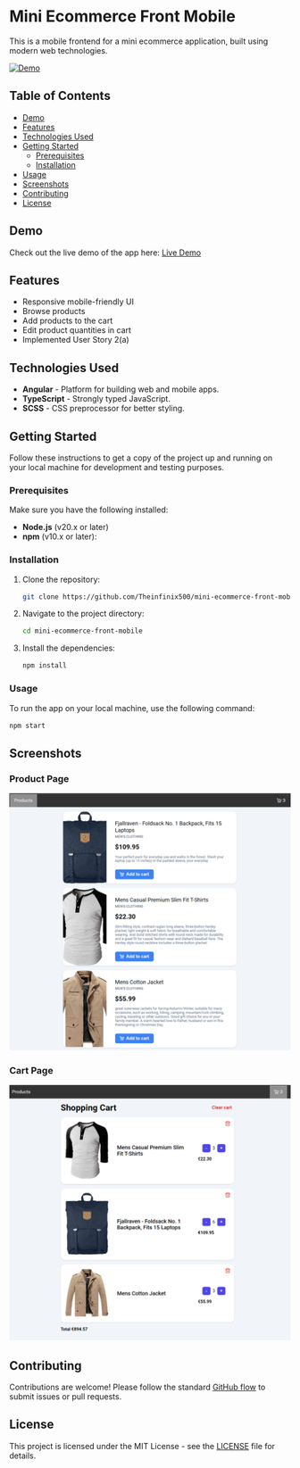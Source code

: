 # Mini Ecommerce Front Mobile

This is a mobile frontend for a mini ecommerce application, built using modern web technologies.

[![Demo](https://img.shields.io/badge/Demo-Live-blue)](https://mini-ecommerce-front-mobile-vgjf.vercel.app/products)

## Table of Contents

- [Demo](#demo)
- [Features](#features)
- [Technologies Used](#technologies-used)
- [Getting Started](#getting-started)
  - [Prerequisites](#prerequisites)
  - [Installation](#installation)
- [Usage](#usage)
- [Screenshots](#screenshots)
- [Contributing](#contributing)
- [License](#license)

## Demo

Check out the live demo of the app here: [Live Demo](https://mini-ecommerce-front-mobile-vgjf.vercel.app/products)

## Features

- Responsive mobile-friendly UI
- Browse products
- Add products to the cart
- Edit product quantities in cart
- Implemented User Story 2(a)

## Technologies Used

- **Angular** - Platform for building web and mobile apps.
- **TypeScript** - Strongly typed JavaScript.
- **SCSS** - CSS preprocessor for better styling.

## Getting Started

Follow these instructions to get a copy of the project up and running on your local machine for development and testing purposes.

### Prerequisites

Make sure you have the following installed:

- **Node.js** (v20.x or later)
- **npm** (v10.x or later):

### Installation

1. Clone the repository:

   ```bash
   git clone https://github.com/Theinfinix500/mini-ecommerce-front-mobile.git
   ```

2. Navigate to the project directory:

   ```bash
   cd mini-ecommerce-front-mobile
   ```

3. Install the dependencies:

   ```bash
   npm install
   ```

### Usage

To run the app on your local machine, use the following command:

```bash
npm start
```

## Screenshots

### Product Page
![Product Page](./src/assets/screenshots/Screenshot%202024-09-19%20184511.png)

### Cart Page
![Cart Page](./src/assets/screenshots/Screenshot%202024-09-19%20184522.png)

## Contributing

Contributions are welcome! Please follow the standard [GitHub flow](https://guides.github.com/introduction/flow/index.html) to submit issues or pull requests.

## License

This project is licensed under the MIT License - see the [LICENSE](LICENSE) file for details.